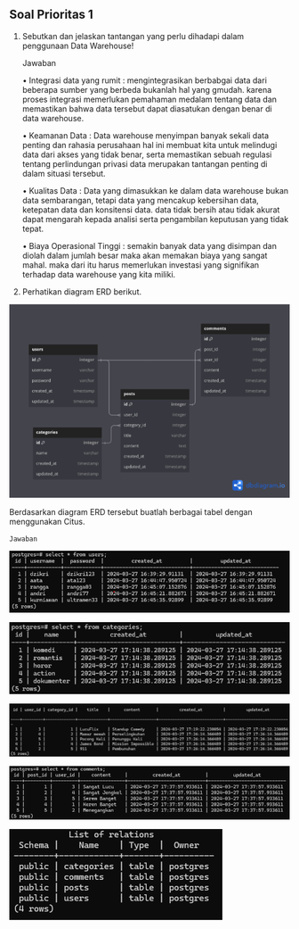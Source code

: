## Soal Prioritas 1

1. Sebutkan dan jelaskan tantangan yang perlu dihadapi dalam penggunaan Data Warehouse!

    Jawaban

    • Integrasi data yang rumit : mengintegrasikan berbabgai data dari beberapa sumber yang berbeda bukanlah hal yang gmudah. karena proses integrasi memerlukan pemahaman medalam tentang data dan memastikan bahwa data tersebut dapat diasatukan dengan benar di data warehouse.

    • Keamanan Data : Data  warehouse menyimpan banyak sekali data penting dan rahasia perusahaan hal ini membuat kita untuk melindugi data dari akses yang tidak benar, serta memastikan sebuah regulasi tentang perlindungan privasi data merupakan tantangan penting di dalam situasi tersebut.

    • Kualitas Data : Data yang dimasukkan ke dalam data warehouse bukan data sembarangan, tetapi data yang mencakup kebersihan data, ketepatan data dan konsitensi data. data tidak bersih atau tidak akurat dapat mengarah kepada analisi serta pengambilan keputusan yang tidak tepat. 

    • Biaya Operasional Tinggi : semakin banyak data yang disimpan dan diolah dalam jumlah besar maka akan memakan biaya yang sangat mahal. maka dari itu harus memerlukan investasi yang signifikan terhadap data warehouse yang kita miliki.

2. Perhatikan diagram ERD berikut.

![alt text](https://github.com/ddzikri/de_muhammad-dzikri-rizaldi/blob/main/12_Data-Warehouse-and-Data-Lake/screenshot/soal-prioritas1-no-2.png?raw=true)

Berdasarkan diagram ERD tersebut buatlah berbagai tabel dengan menggunakan Citus.

    Jawaban

![alt text](https://github.com/ddzikri/de_muhammad-dzikri-rizaldi/blob/main/12_Data-Warehouse-and-Data-Lake/screenshot/output_soal-prioritas1-no-2-A.png?raw=true)

![alt text](https://github.com/ddzikri/de_muhammad-dzikri-rizaldi/blob/main/12_Data-Warehouse-and-Data-Lake/screenshot/output_soal-prioritas1-no-2-B.png?raw=true)

![alt text](https://github.com/ddzikri/de_muhammad-dzikri-rizaldi/blob/main/12_Data-Warehouse-and-Data-Lake/screenshot/output_soal-prioritas1-no-2-C.png?raw=true)

![alt text](https://github.com/ddzikri/de_muhammad-dzikri-rizaldi/blob/main/12_Data-Warehouse-and-Data-Lake/screenshot/output_soal-prioritas1-no-2-D.png?raw=true)

![alt text](https://github.com/ddzikri/de_muhammad-dzikri-rizaldi/blob/main/12_Data-Warehouse-and-Data-Lake/screenshot/output_soal-prioritas1-no-2.png?raw=true)